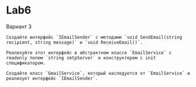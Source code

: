 # Lab6

  Вариант 3
  
    Создайте интерфейс `IEmailSender` с методами `void SendEmail(string recipient, string message)` и `void ReceiveEmail()`. 
    
    Реализуйте этот интерфейс в абстрактном классе `EmailService` с readonly полем `string smtpServer` и конструктором с init спецификатором.
    
    Создайте класс `GmailService`, который наследуется от `EmailService` и реализует интерфейс `IEmailSender`.
